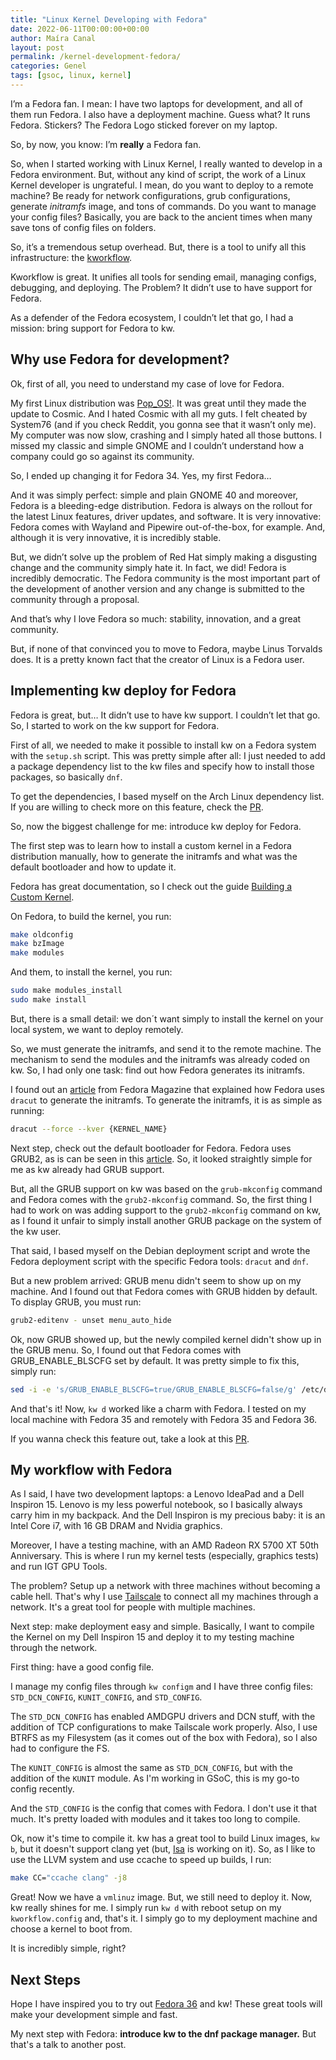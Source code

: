 ```yaml
---
title: "Linux Kernel Developing with Fedora"
date: 2022-06-11T00:00:00+00:00
author: Maíra Canal
layout: post
permalink: /kernel-development-fedora/
categories: Genel
tags: [gsoc, linux, kernel]
---
```


I’m a Fedora fan. I mean: I have two laptops for development, and all of them run Fedora. I also have a deployment machine. Guess what? It runs Fedora. Stickers? The Fedora Logo sticked forever on my laptop.

So, by now, you know: I’m **really** a Fedora fan.

So, when I started working with Linux Kernel, I really wanted to develop in a Fedora environment. But, without any kind of script, the work of a Linux Kernel developer is ungrateful. I mean, do you want to deploy to a remote machine? Be ready for network configurations, grub configurations, generate *initramfs* image, and tons of commands. Do you want to manage your config files? Basically, you are back to the ancient times when many save tons of config files on folders.

So, it’s a tremendous setup overhead. But, there is a tool to unify all this infrastructure: the [kworkflow](https://github.com/kworkflow/kworkflow).

Kworkflow is great. It unifies all tools for sending email, managing configs, debugging, and deploying. The Problem? It didn’t use to have support for Fedora.

As a defender of the Fedora ecosystem, I couldn’t let that go, I had a mission: bring support for Fedora to kw.

## Why use Fedora for development?

Ok, first of all, you need to understand my case of love for Fedora.

My first Linux distribution was [Pop_OS!](https://pop.system76.com). It was great until they made the update to Cosmic. And I hated Cosmic with all my guts. I felt cheated by System76 (and if you check Reddit, you gonna see that it wasn’t only me). My computer was now slow, crashing and I simply hated all those buttons. I missed my classic and simple GNOME and I couldn’t understand how a company could go so against its community.

So, I ended up changing it for Fedora 34. Yes, my first Fedora…

And it was simply perfect: simple and plain GNOME 40 and moreover, Fedora is a bleeding-edge distribution. Fedora is always on the rollout for the latest Linux features, driver updates, and software. It is very innovative: Fedora comes with Wayland and Pipewire out-of-the-box, for example. And, although it is very innovative, it is incredibly stable.

But, we didn’t solve up the problem of Red Hat simply making a disgusting change and the community simply hate it. In fact, we did! Fedora is incredibly democratic. The Fedora community is the most important part of the development of another version and any change is submitted to the community through a proposal.

And that’s why I love Fedora so much: stability, innovation, and a great community.

But, if none of that convinced you to move to Fedora, maybe Linus Torvalds does. It is a pretty known fact that the creator of Linux is a Fedora user.

## Implementing kw deploy for Fedora

Fedora is great, but… It didn’t use to have kw support. I couldn’t let that go. So, I started to work on the kw support for Fedora.

First of all, we needed to make it possible to install kw on a Fedora system with the `setup.sh` script. This was pretty simple after all: I just needed to add a package dependency list to the kw files and specify how to install those packages, so basically `dnf`.

To get the dependencies, I based myself on the Arch Linux dependency list. If you are willing to check more on this feature, check the [PR](https://github.com/kworkflow/kworkflow/pull/564).

So, now the biggest challenge for me: introduce kw deploy for Fedora.

The first step was to learn how to install a custom kernel in a Fedora distribution manually, how to generate the initramfs and what was the default bootloader and how to update it.

Fedora has great documentation, so I check out the guide [Building a Custom Kernel](https://asamalik.fedorapeople.org/tmp-docs-preview/quick-docs/kernel/build-custom-kernel/).

On Fedora, to build the kernel, you run:

```bash
make oldconfig
make bzImage
make modules
```

And them, to install the kernel, you run:

```bash
sudo make modules_install
sudo make install
```

But, there is a small detail: we don´t want simply to install the kernel on your local system, we want to deploy remotely.

So, we must generate the initramfs, and send it to the remote machine. The mechanism to send the modules and the initramfs was already coded on kw. So, I had only one task: find out how Fedora generates its initramfs.

I found out an [article](https://fedoramagazine.org/initramfs-dracut-and-the-dracut-emergency-shell/) from Fedora Magazine that explained how Fedora uses `dracut` to generate the initramfs. To generate the initramfs, it is as simple as running:

```bash
dracut --force --kver {KERNEL_NAME}
```

Next step, check out the default bootloader for Fedora. Fedora uses GRUB2, as is can be seen in this [article](https://docs.fedoraproject.org/en-US/quick-docs/bootloading-with-grub2/). So, it looked straightly simple for me as kw already had GRUB support.

But, all the GRUB support on kw was based on the `grub-mkconfig` command and Fedora comes with the `grub2-mkconfig` command. So, the first thing I had to work on was adding support to the `grub2-mkconfig` command on kw, as I found it unfair to simply install another GRUB package on the system of the kw user.

That said, I based myself on the Debian deployment script and wrote the Fedora deployment script with the specific Fedora tools: `dracut` and `dnf`.

But a new problem arrived: GRUB menu didn't seem to show up on my machine. And I found out that Fedora comes with GRUB hidden by default. To display GRUB, you must run:

```bash
grub2-editenv - unset menu_auto_hide
```

Ok, now GRUB showed up, but the newly compiled kernel didn't show up in the GRUB menu. So, I found out that Fedora comes with GRUB_ENABLE_BLSCFG set by default. It was pretty simple to fix this, simply run:

```bash
sed -i -e 's/GRUB_ENABLE_BLSCFG=true/GRUB_ENABLE_BLSCFG=false/g' /etc/default/grub
```

And that's it! Now, `kw d` worked like a charm with Fedora. I tested on my local machine with Fedora 35 and remotely with Fedora 35 and Fedora 36.

If you wanna check this feature out, take a look at this [PR](https://github.com/kworkflow/kworkflow/pull/613).

## My workflow with Fedora

As I said, I have two development laptops: a Lenovo IdeaPad and a Dell Inspiron 15. Lenovo is my less powerful notebook, so I basically always carry him in my backpack. And the Dell Inspiron is my precious baby: it is an Intel Core i7, with 16 GB DRAM and Nvidia graphics.

Moreover, I have a testing machine, with an AMD Radeon RX 5700 XT 50th Anniversary. This is where I run my kernel tests (especially, graphics tests) and run IGT GPU Tools.

The problem? Setup up a network with three machines without becoming a cable hell. That's why I use [Tailscale](https://tailscale.com) to connect all my machines through a network. It's a great tool for people with multiple machines.

Next step: make deployment easy and simple. Basically, I want to compile the Kernel on my Dell Inspiron 15 and deploy it to my testing machine through the network.

First thing: have a good config file.

I manage my config files through `kw configm` and I have three config files: `STD_DCN_CONFIG`, `KUNIT_CONFIG`, and `STD_CONFIG`.

The `STD_DCN_CONFIG` has enabled AMDGPU drivers and DCN stuff, with the addition of TCP configurations to make Tailscale work properly. Also, I use BTRFS as my Filesystem (as it comes out of the box with Fedora), so I also had to configure the FS.

The `KUNIT_CONFIG` is almost the same as `STD_DCN_CONFIG`, but with the addition of the `KUNIT` module. As I'm working in GSoC, this is my go-to config recently.

And the `STD_CONFIG` is the config that comes with Fedora. I don't use it that much. It's pretty loaded with modules and it takes too long to compile.

Ok, now it's time to compile it. kw has a great tool to build Linux images, `kw b`, but it doesn't support clang yet (but, [Isa](https://crosscat.me) is working on it). So, as I like to use the LLVM system and use ccache to speed up builds, I run:

```bash
make CC="ccache clang" -j8
```

Great! Now we have a `vmlinuz` image. But, we still need to deploy it. Now, kw really shines for me. I simply run `kw d` with reboot setup on my `kworkflow.config` and, that's it. I simply go to my deployment machine and choose a kernel to boot from.

It is incredibly simple, right?

## Next Steps

Hope I have inspired you to try out [Fedora 36](https://getfedora.org) and kw! These great tools will make your development simple and fast.

My next step with Fedora: **introduce kw to the dnf package manager.** But that's a talk to another post.

